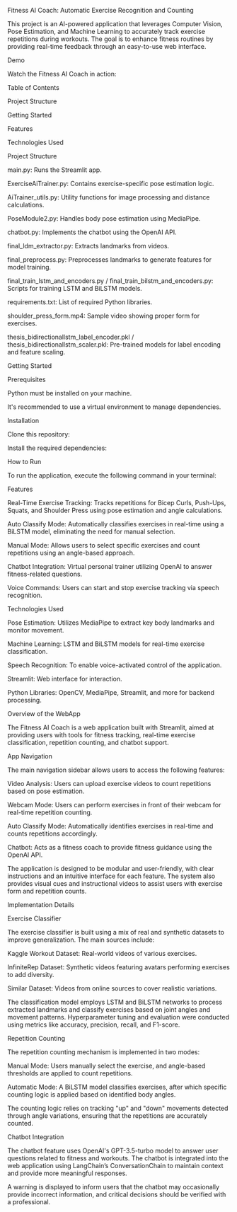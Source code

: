 Fitness AI Coach: Automatic Exercise Recognition and Counting

This project is an AI-powered application that leverages Computer Vision, Pose Estimation, and Machine Learning to accurately track exercise repetitions during workouts. The goal is to enhance fitness routines by providing real-time feedback through an easy-to-use web interface.

Demo

Watch the Fitness AI Coach in action:



Table of Contents

Project Structure

Getting Started

Features

Technologies Used

Project Structure

main.py: Runs the Streamlit app.

ExerciseAiTrainer.py: Contains exercise-specific pose estimation logic.

AiTrainer_utils.py: Utility functions for image processing and distance calculations.

PoseModule2.py: Handles body pose estimation using MediaPipe.

chatbot.py: Implements the chatbot using the OpenAI API.

final_ldm_extractor.py: Extracts landmarks from videos.

final_preprocess.py: Preprocesses landmarks to generate features for model training.

final_train_lstm_and_encoders.py / final_train_bilstm_and_encoders.py: Scripts for training LSTM and BiLSTM models.

requirements.txt: List of required Python libraries.

shoulder_press_form.mp4: Sample video showing proper form for exercises.

thesis_bidirectionallstm_label_encoder.pkl / thesis_bidirectionallstm_scaler.pkl: Pre-trained models for label encoding and feature scaling.

Getting Started

Prerequisites

Python must be installed on your machine.

It's recommended to use a virtual environment to manage dependencies.

Installation

Clone this repository:

Install the required dependencies:

How to Run

To run the application, execute the following command in your terminal:

Features

Real-Time Exercise Tracking: Tracks repetitions for Bicep Curls, Push-Ups, Squats, and Shoulder Press using pose estimation and angle calculations.

Auto Classify Mode: Automatically classifies exercises in real-time using a BiLSTM model, eliminating the need for manual selection.

Manual Mode: Allows users to select specific exercises and count repetitions using an angle-based approach.

Chatbot Integration: Virtual personal trainer utilizing OpenAI to answer fitness-related questions.

Voice Commands: Users can start and stop exercise tracking via speech recognition.

Technologies Used

Pose Estimation: Utilizes MediaPipe to extract key body landmarks and monitor movement.

Machine Learning: LSTM and BiLSTM models for real-time exercise classification.

Speech Recognition: To enable voice-activated control of the application.

Streamlit: Web interface for interaction.

Python Libraries: OpenCV, MediaPipe, Streamlit, and more for backend processing.

Overview of the WebApp

The Fitness AI Coach is a web application built with Streamlit, aimed at providing users with tools for fitness tracking, real-time exercise classification, repetition counting, and chatbot support.

App Navigation

The main navigation sidebar allows users to access the following features:

Video Analysis: Users can upload exercise videos to count repetitions based on pose estimation.

Webcam Mode: Users can perform exercises in front of their webcam for real-time repetition counting.

Auto Classify Mode: Automatically identifies exercises in real-time and counts repetitions accordingly.

Chatbot: Acts as a fitness coach to provide fitness guidance using the OpenAI API.

The application is designed to be modular and user-friendly, with clear instructions and an intuitive interface for each feature. The system also provides visual cues and instructional videos to assist users with exercise form and repetition counts.

Implementation Details

Exercise Classifier

The exercise classifier is built using a mix of real and synthetic datasets to improve generalization. The main sources include:

Kaggle Workout Dataset: Real-world videos of various exercises.

InfiniteRep Dataset: Synthetic videos featuring avatars performing exercises to add diversity.

Similar Dataset: Videos from online sources to cover realistic variations.

The classification model employs LSTM and BiLSTM networks to process extracted landmarks and classify exercises based on joint angles and movement patterns. Hyperparameter tuning and evaluation were conducted using metrics like accuracy, precision, recall, and F1-score.

Repetition Counting

The repetition counting mechanism is implemented in two modes:

Manual Mode: Users manually select the exercise, and angle-based thresholds are applied to count repetitions.

Automatic Mode: A BiLSTM model classifies exercises, after which specific counting logic is applied based on identified body angles.

The counting logic relies on tracking "up" and "down" movements detected through angle variations, ensuring that the repetitions are accurately counted.

Chatbot Integration

The chatbot feature uses OpenAI's GPT-3.5-turbo model to answer user questions related to fitness and workouts. The chatbot is integrated into the web application using LangChain’s ConversationChain to maintain context and provide more meaningful responses.

A warning is displayed to inform users that the chatbot may occasionally provide incorrect information, and critical decisions should be verified with a professional.
